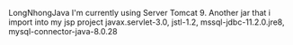 LongNhongJava
I'm currently using Server Tomcat 9. Another jar that i import into my jsp project javax.servlet-3.0, jstl-1.2, mssql-jdbc-11.2.0.jre8, mysql-connector-java-8.0.28
